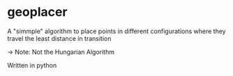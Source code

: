 # geoplacer

A "simmple" algorithm to place points in different configurations where they travel the least distance in transition
  
  -> Note: Not the Hungarian Algorithm 

Written in python 
